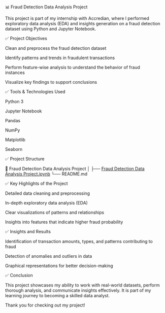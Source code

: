 📊 Fraud Detection Data Analysis Project

This project is part of my internship with Accredian, where I performed exploratory data analysis (EDA) and insights generation on a fraud detection dataset using Python and Jupyter Notebook.

✅ Project Objectives

Clean and preprocess the fraud detection dataset

Identify patterns and trends in fraudulent transactions

Perform feature-wise analysis to understand the behavior of fraud instances

Visualize key findings to support conclusions

✅ Tools & Technologies Used

Python 3

Jupyter Notebook

Pandas

NumPy

Matplotlib

Seaborn

✅ Project Structure

📁 Fraud Detection Data Analysis Project
│
├── [Fraud Detection Data Analysis Project.ipynb]()
└── README.md

✅ Key Highlights of the Project

Detailed data cleaning and preprocessing

In-depth exploratory data analysis (EDA)

Clear visualizations of patterns and relationships

Insights into features that indicate higher fraud probability

✅ Insights and Results

Identification of transaction amounts, types, and patterns contributing to fraud

Detection of anomalies and outliers in data

Graphical representations for better decision-making

✅ Conclusion

This project showcases my ability to work with real-world datasets, perform thorough analysis, and communicate insights effectively. It is part of my learning journey to becoming a skilled data analyst.


Thank you for checking out my project!

